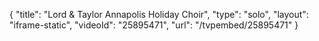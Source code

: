 {
    "title": "Lord & Taylor Annapolis Holiday Choir",
    "type": "solo",
    "layout": "iframe-static",
    "videoId": "25895471",
    "url": "\/tvpembed\/25895471"
}
